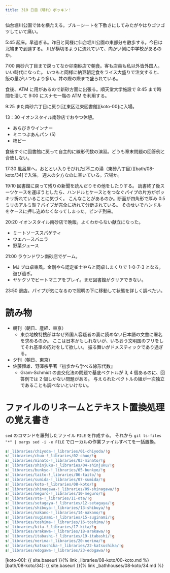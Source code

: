 ```yaml
---
title: 310 日目（晴れ）ポッキン！
---
```


仙台堀川公園で体を横たえる。ブルーシートを下敷きにしてみたがやはりゴツゴツしていて痛い。

5:45 起床。早過ぎる。昨日と同様に仙台堀川公園の東部分を散歩する。今日は北端まで到達する。
川が横切るように流れていて、向かい側に中学校があるのか。

7:00 南砂六丁目まで戻ってなか卯南砂店で朝食。客も店員も私以外皆外国人。いい時代になった。
いつもと同様に納豆朝定食をライス大盛りで注文すると、飯の量がいつもより多い。丼の際の際まで盛られている。

食後、ATM に用があるので新砂方面に出張る。順天堂大学施設で 8:45 まで時間を潰して
9:00 にスナモ一階の ATM を利用する。

9:25 また南砂六丁目に戻り[江東区江東図書館][koto-00]に入場。

13：30 イオンスタイル南砂店でおやつ休憩。
* あらびきウインナー
* ミニつぶあんパン (5)
* 柿ピー

食後すぐに図書館に戻って自主的に線形代数の演習。どうも章末問題の回答例と合致しない。

17:30 風呂屋へ。おととい入りそびれた[不二の湯（東砂八丁目）][bath/08-koto/34]で入浴。
週末の夕方なのに空いている。穴場か。

19:10 図書館に戻って残りの新聞を読んだりその他をしたりする。
読書終了後スーツケースを運ぼうとしたら、ハンドルとケースとをつなぐパイプの片方がポッキリ折れていることに気づく。
こんなことがあるのか。断面が四角形で厚み 0.5 ミリのアルミ製？パイプが完全に折れて分断されている。
そのせいでハンドルをケースに押し込めなくなってしまった。ピンチ到来。

20:20 イオンスタイル南砂店で晩飯。よくわからない献立になった。
* ミートソーススパゲティ
* ウエハースバニラ
* 野菜ジュース

21:00 ラウンドワン南砂店でゲーム。
* MJ プロ卓東風。金剛やら認定雀士やらと同卓しまくりで 1-0-7-3 となる。遊び過ぎ。
* ヤケクソでビートマニアをプレイ。まだ図書館がクリアできない。

23:50 退店。パイプが気になるので照明の下に移動して状態を詳しく調べたい。

# 読み物

* 朝刊（朝日、産経、東京）
  * 東京地検特捜部はなぜ外国人容疑者の妻に読めない日本語の文書に署名を求めるのか。
    ここは日本かもしれないが、いちおう文明国のフリをしてそれ基準の応対をして欲しい。
    振る舞いがドメスティックであり過ぎる。
* 夕刊（朝日、東京）
* 佐藤恒雄、野澤宗平著『初歩から学べる線形代数』
  * Gram-Schmidt の直交化法の問題で基底ベクトルが 3, 4 個あるのに、回答例では 2 個しかない問題がある。
    与えられたベクトルの組が一次独立であることも調べないといけない。

# ファイルのリネームとテキスト置換処理の覚え書き

`sed` のコマンドを羅列したファイル `FILE` を作成する。
それから `git ls-files "*" | xargs sed -i -e FILE` でローカルの作業ファイルすべてを一括置換。

```sed
s!_libraries/chiyoda-!_libraries/01-chiyoda/!g
s!_libraries/chuo-!_libraries/02-chuo/!g
s!_libraries/minato-!_libraries/03-minato/!g
s!_libraries/shinjuku-!_libraries/04-shinjuku/!g
s!_libraries/bunkyo-!_libraries/05-bunkyo/!g
s!_libraries/taito-!_libraries/06-taito/!g
s!_libraries/sumida-!_libraries/07-sumida/!g
s!_libraries/koto-!_libraries/08-koto/!g
s!_libraries/shinagawa-!_libraries/09-shinagawa/!g
s!_libraries/meguro-!_libraries/10-meguro/!g
s!_libraries/ota-!_libraries/11-ota/!g
s!_libraries/setagaya-!_libraries/12-setagaya/!g
s!_libraries/shibuya-!_libraries/13-shibuya/!g
s!_libraries/nakano-!_libraries/14-nakano/!g
s!_libraries/suginami-!_libraries/15-suginami/!g
s!_libraries/toshima-!_libraries/16-toshima/!g
s!_libraries/kita-!_libraries/17-kita/!g
s!_libraries/arakawa-!_libraries/18-arakawa/!g
s!_libraries/itabashi-!_libraries/19-itabashi/!g
s!_libraries/nerima-!_libraries/20-nerima/!g
s!_libraries/katsushika-!_libraries/22-katsushika/!g
s!_libraries/edogawa-!_libraries/23-edogawa/!g
```

[koto-00]: {{ site.baseurl }}{% link _libraries/08-koto/00-koto.md %}
[bath/08-koto/34]: {{ site.baseurl }}{% link _bathhouses/08-koto/34.md %}

